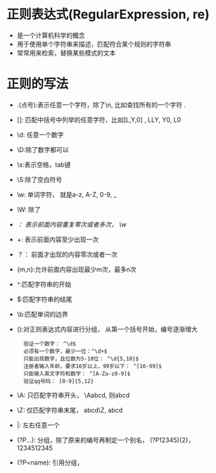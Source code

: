 # 正则表达式(RegularExpression, re)
- 是一个计算机科学的概念
- 用于使用单个字符串来描述，匹配符合某个规则的字符串
- 常常用来检索，替换某些模式的文本

# 正则的写法
- .(点号):表示任意一个字符，除了\n, 比如查找所有的一个字符 \.
- []: 匹配中括号中列举的任意字符，比如[L,Y,0] , LLY, Y0, L0
- \d: 任意一个数字
- \D:除了数字都可以
- \s:表示空格，tab键
- \S:除了空白符号
- \w: 单词字符， 就是a-z, A-Z, 0-9, _
- \W: 除了
- *： 表示前面内容重复零次或者多次， \w*
- +: 表示前面内容至少出现一次
- ？： 前面才出现的内容零次或者一次
- {m,n}:允许前面内容出现最少m次，最多n次
- ^:匹配字符串的开始
- $:匹配字符串的结尾
- \b:匹配单词的边界
- ():对正则表达式内容进行分组， 从第一个括号开始，编号逐渐增大
    
        验证一个数字： ^\d$
        必须有一个数字，最少一位：^\d+$
        只能出现数字，且位数为5-10位： ^\d{5,10}$
        注册者输入年龄，要求16岁以上，99岁以下： ^[16-99]$
        只能输入英文字符和数字： ^[A-Za-z0-9]$
        验证qq号码： [0-9]{5,12}
        
- \A: 只匹配字符串开头， \Aabcd, 则abcd
- \Z: 仅匹配字符串末尾， abcd\Z, abcd
- |: 左右任意一个
- (?P<name>...): 分组，除了原来的编号再制定一个别名， (?P<id>12345){2}， 1234512345
- (?P=name): 引用分组， 
        